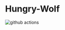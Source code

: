 # Hungry-Wolf

![github actions](https://github.com/AlexeyEsipov/Hungry-Wolf/actions/workflows/maven.yml/badge.svg)
